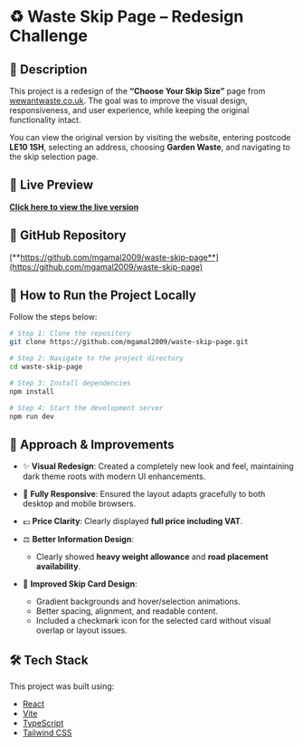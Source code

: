 # ♻️ Waste Skip Page – Redesign Challenge

## 📝 Description

This project is a redesign of the **“Choose Your Skip Size”** page from [wewantwaste.co.uk](https://wewantwaste.co.uk).
The goal was to improve the visual design, responsiveness, and user experience, while keeping the original functionality intact.

You can view the original version by visiting the website, entering postcode **LE10 1SH**, selecting an address, choosing **Garden Waste**, and navigating to the skip selection page.

## 🔗 Live Preview

[**Click here to view the live version**](YOUR_DEPLOYED_URL_HERE)

## 📁 GitHub Repository

[**https://github.com/mgamal2009/waste-skip-page**](https://github.com/mgamal2009/waste-skip-page)

## 🚀 How to Run the Project Locally

Follow the steps below:

```bash
# Step 1: Clone the repository
git clone https://github.com/mgamal2009/waste-skip-page.git

# Step 2: Navigate to the project directory
cd waste-skip-page

# Step 3: Install dependencies
npm install

# Step 4: Start the development server
npm run dev
```

## 🧠 Approach & Improvements

* ✨ **Visual Redesign**: Created a completely new look and feel, maintaining dark theme roots with modern UI enhancements.
* 📱 **Fully Responsive**: Ensured the layout adapts gracefully to both desktop and mobile browsers.
* 💷 **Price Clarity**: Clearly displayed **full price including VAT**.
* ⚖️ **Better Information Design**:

    * Clearly showed **heavy weight allowance** and **road placement availability**.
* 🧾 **Improved Skip Card Design**:

    * Gradient backgrounds and hover/selection animations.
    * Better spacing, alignment, and readable content.
    * Included a checkmark icon for the selected card without visual overlap or layout issues.

## 🛠 Tech Stack

This project was built using:

* [React](https://reactjs.org/)
* [Vite](https://vitejs.dev/)
* [TypeScript](https://www.typescriptlang.org/)
* [Tailwind CSS](https://tailwindcss.com/)